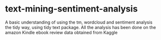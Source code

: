 # text-mining-sentiment-analysis
A basic understanding of using the tm, wordcloud and sentiment analysis the tidy way, using tidy text package. All the analysis has been done on the amazon Kindle ebook review data obtained from Kaggle
